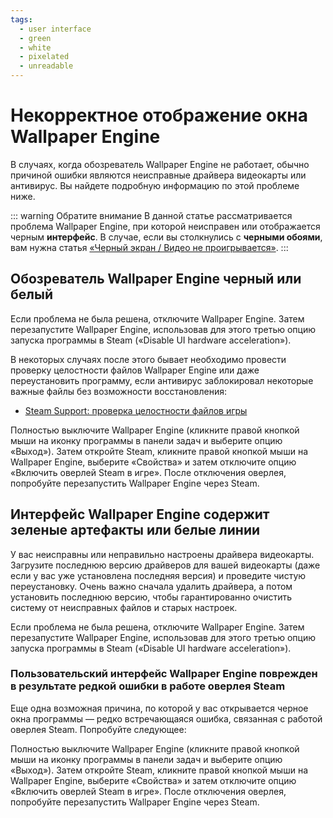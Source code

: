 ```yaml
---
tags:
  - user interface
  - green
  - white
  - pixelated
  - unreadable
---
```


# Некорректное отображение окна Wallpaper Engine

В случаях, когда обозреватель Wallpaper Engine не работает, обычно причиной ошибки являются неисправные драйвера видеокарты или антивирус. Вы найдете подробную информацию по этой проблеме ниже.

::: warning Обратите внимание В данной статье рассматривается проблема Wallpaper Engine, при которой неисправен или отображается черным **интерфейс**. В случае, если вы столкнулись с **черными обоями**, вам нужна статья [«Черный экран / Видео не проигрывается»](/noshow/notplaying.html). :::

## Обозреватель Wallpaper Engine черный или белый

Если проблема не была решена, отключите Wallpaper Engine. Затем перезапустите Wallpaper Engine, использовав для этого третью опцию запуска программы в Steam («Disable UI hardware acceleration»).

В некоторых случаях после этого бывает необходимо провести проверку целостности файлов Wallpaper Engine или даже переустановить программу, если антивирус заблокировал некоторые важные файлы без возможности восстановления:

* [Steam Support: проверка целостности файлов игры](https://support.steampowered.com/kb_article.php?ref=2037-QEUH-3335)

Полностью выключите Wallpaper Engine (кликните правой кнопкой мыши на иконку программы в панели задач и выберите опцию «Выход»). Затем откройте Steam, кликните правой кнопкой мыши на Wallpaper Engine, выберите «Свойства» и затем отключите опцию «Включить оверлей Steam в игре». После отключения оверлея, попробуйте перезапустить Wallpaper Engine через Steam.

## Интерфейс Wallpaper Engine содержит зеленые артефакты или белые линии

У вас неисправны или неправильно настроены драйвера видеокарты. Загрузите последнюю версию драйверов для вашей видеокарты (даже если у вас уже установлена последняя версия) и проведите чистую переустановку. Очень важно сначала удалить драйвера, а потом установить последнюю версию, чтобы гарантированно очистить систему от неисправных файлов и старых настроек.

Если проблема не была решена, отключите Wallpaper Engine. Затем перезапустите Wallpaper Engine, использовав для этого третью опцию запуска программы в Steam («Disable UI hardware acceleration»).

### Пользовательский интерфейс Wallpaper Engine поврежден в результате редкой ошибки в работе оверлея Steam

Еще одна возможная причина, по которой у вас открывается черное окна программы — редко встречающаяся ошибка, связанная с работой оверлея Steam. Попробуйте следующее:

Полностью выключите Wallpaper Engine (кликните правой кнопкой мыши на иконку программы в панели задач и выберите опцию «Выход»). Затем откройте Steam, кликните правой кнопкой мыши на Wallpaper Engine, выберите «Свойства» и затем отключите опцию «Включить оверлей Steam в игре». После отключения оверлея, попробуйте перезапустить Wallpaper Engine через Steam. 